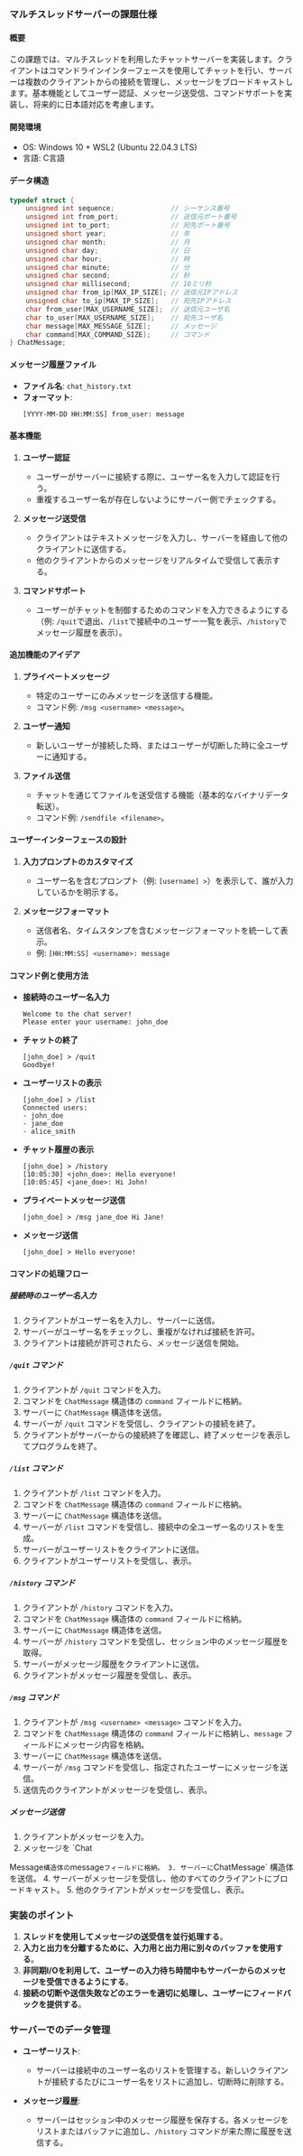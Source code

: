 ### マルチスレッドサーバーの課題仕様

#### 概要
この課題では、マルチスレッドを利用したチャットサーバーを実装します。クライアントはコマンドラインインターフェースを使用してチャットを行い、サーバーは複数のクライアントからの接続を管理し、メッセージをブロードキャストします。基本機能としてユーザー認証、メッセージ送受信、コマンドサポートを実装し、将来的に日本語対応を考慮します。

#### 開発環境
- OS: Windows 10 + WSL2 (Ubuntu 22.04.3 LTS)
- 言語: C言語

#### データ構造

```c
typedef struct {
    unsigned int sequence;              // シーケンス番号
    unsigned int from_port;             // 送信元ポート番号
    unsigned int to_port;               // 宛先ポート番号
    unsigned short year;                // 年
    unsigned char month;                // 月
    unsigned char day;                  // 日
    unsigned char hour;                 // 時
    unsigned char minute;               // 分
    unsigned char second;               // 秒
    unsigned char millisecond;          // 10ミリ秒
    unsigned char from_ip[MAX_IP_SIZE]; // 送信元IPアドレス
    unsigned char to_ip[MAX_IP_SIZE];   // 宛先IPアドレス
    char from_user[MAX_USERNAME_SIZE];  // 送信元ユーザ名
    char to_user[MAX_USERNAME_SIZE];    // 宛先ユーザ名
    char message[MAX_MESSAGE_SIZE];     // メッセージ
    char command[MAX_COMMAND_SIZE];     // コマンド
} ChatMessage;
```

#### メッセージ履歴ファイル

- **ファイル名**: `chat_history.txt`
- **フォーマット**:
  ```
  [YYYY-MM-DD HH:MM:SS] from_user: message
  ```

#### 基本機能

1. **ユーザー認証**
    - ユーザーがサーバーに接続する際に、ユーザー名を入力して認証を行う。
    - 重複するユーザー名が存在しないようにサーバー側でチェックする。

2. **メッセージ送受信**
    - クライアントはテキストメッセージを入力し、サーバーを経由して他のクライアントに送信する。
    - 他のクライアントからのメッセージをリアルタイムで受信して表示する。

3. **コマンドサポート**
    - ユーザーがチャットを制御するためのコマンドを入力できるようにする（例: `/quit`で退出、`/list`で接続中のユーザー一覧を表示、`/history`でメッセージ履歴を表示）。

#### 追加機能のアイデア

1. **プライベートメッセージ**
    - 特定のユーザーにのみメッセージを送信する機能。
    - コマンド例: `/msg <username> <message>`。

2. **ユーザー通知**
    - 新しいユーザーが接続した時、またはユーザーが切断した時に全ユーザーに通知する。

3. **ファイル送信**
    - チャットを通じてファイルを送受信する機能（基本的なバイナリデータ転送）。
    - コマンド例: `/sendfile <filename>`。

#### ユーザーインターフェースの設計

1. **入力プロンプトのカスタマイズ**
    - ユーザー名を含むプロンプト（例: `[username] >`）を表示して、誰が入力しているかを明示する。

2. **メッセージフォーマット**
    - 送信者名、タイムスタンプを含むメッセージフォーマットを統一して表示。
    - 例: `[HH:MM:SS] <username>: message`

#### コマンド例と使用方法

- **接続時のユーザー名入力**
    ```
    Welcome to the chat server!
    Please enter your username: john_doe
    ```

- **チャットの終了**
    ```
    [john_doe] > /quit
    Goodbye!
    ```

- **ユーザーリストの表示**
    ```
    [john_doe] > /list
    Connected users:
    - john_doe
    - jane_doe
    - alice_smith
    ```

- **チャット履歴の表示**
    ```
    [john_doe] > /history
    [10:05:30] <john_doe>: Hello everyone!
    [10:05:45] <jane_doe>: Hi John!
    ```

- **プライベートメッセージ送信**
    ```
    [john_doe] > /msg jane_doe Hi Jane!
    ```

- **メッセージ送信**
    ```
    [john_doe] > Hello everyone!
    ```

#### コマンドの処理フロー

##### 接続時のユーザー名入力
1. クライアントがユーザー名を入力し、サーバーに送信。
2. サーバーがユーザー名をチェックし、重複がなければ接続を許可。
3. クライアントは接続が許可されたら、メッセージ送信を開始。

##### `/quit` コマンド
1. クライアントが `/quit` コマンドを入力。
2. コマンドを `ChatMessage` 構造体の `command` フィールドに格納。
3. サーバーに `ChatMessage` 構造体を送信。
4. サーバーが `/quit` コマンドを受信し、クライアントの接続を終了。
5. クライアントがサーバーからの接続終了を確認し、終了メッセージを表示してプログラムを終了。

##### `/list` コマンド
1. クライアントが `/list` コマンドを入力。
2. コマンドを `ChatMessage` 構造体の `command` フィールドに格納。
3. サーバーに `ChatMessage` 構造体を送信。
4. サーバーが `/list` コマンドを受信し、接続中の全ユーザー名のリストを生成。
5. サーバーがユーザーリストをクライアントに送信。
6. クライアントがユーザーリストを受信し、表示。

##### `/history` コマンド
1. クライアントが `/history` コマンドを入力。
2. コマンドを `ChatMessage` 構造体の `command` フィールドに格納。
3. サーバーに `ChatMessage` 構造体を送信。
4. サーバーが `/history` コマンドを受信し、セッション中のメッセージ履歴を取得。
5. サーバーがメッセージ履歴をクライアントに送信。
6. クライアントがメッセージ履歴を受信し、表示。

##### `/msg` コマンド
1. クライアントが `/msg <username> <message>` コマンドを入力。
2. コマンドを `ChatMessage` 構造体の `command` フィールドに格納し、`message` フィールドにメッセージ内容を格納。
3. サーバーに `ChatMessage` 構造体を送信。
4. サーバーが `/msg` コマンドを受信し、指定されたユーザーにメッセージを送信。
5. 送信先のクライアントがメッセージを受信し、表示。

##### メッセージ送信
1. クライアントがメッセージを入力。
2. メッセージを `Chat

Message` 構造体の `message` フィールドに格納。
3. サーバーに `ChatMessage` 構造体を送信。
4. サーバーがメッセージを受信し、他のすべてのクライアントにブロードキャスト。
5. 他のクライアントがメッセージを受信し、表示。

### 実装のポイント

1. **スレッドを使用してメッセージの送受信を並行処理する**。
2. **入力と出力を分離するために、入力用と出力用に別々のバッファを使用する**。
3. **非同期I/Oを利用して、ユーザーの入力待ち時間中もサーバーからのメッセージを受信できるようにする**。
4. **接続の切断や送信失敗などのエラーを適切に処理し、ユーザーにフィードバックを提供する**。

### サーバーでのデータ管理

- **ユーザーリスト**:
    - サーバーは接続中のユーザー名のリストを管理する。新しいクライアントが接続するたびにユーザー名をリストに追加し、切断時に削除する。

- **メッセージ履歴**:
    - サーバーはセッション中のメッセージ履歴を保存する。各メッセージをリストまたはバッファに追加し、`/history` コマンドが来た際に履歴を送信する。